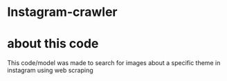 # Instagram-crawler

# about this code

This code/model was made to search for images about a specific theme in instagram using web scraping
